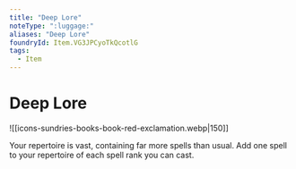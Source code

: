 ```yaml
---
title: "Deep Lore"
noteType: ":luggage:"
aliases: "Deep Lore"
foundryId: Item.VG3JPCyoTkQcotlG
tags:
  - Item
---
```


# Deep Lore
![[icons-sundries-books-book-red-exclamation.webp|150]]

Your repertoire is vast, containing far more spells than usual. Add one spell to your repertoire of each spell rank you can cast.
